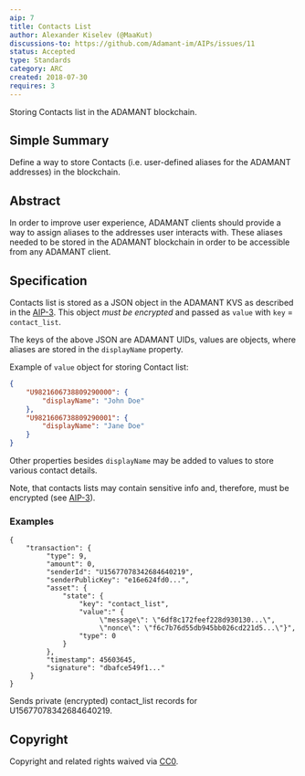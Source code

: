 ```yaml
---
aip: 7
title: Contacts List
author: Alexander Kiselev (@MaaKut)
discussions-to: https://github.com/Adamant-im/AIPs/issues/11
status: Accepted
type: Standards
category: ARC
created: 2018-07-30
requires: 3
---
```


Storing Contacts list in the ADAMANT blockchain.

## Simple Summary

Define a way to store Contacts (i.e. user-defined aliases for the ADAMANT addresses) in the blockchain.

## Abstract

In order to improve user experience, ADAMANT clients should provide a way to assign aliases to the addresses user interacts with. These aliases needed to be stored in the ADAMANT blockchain in order to be accessible from any ADAMANT client.

## Specification

Contacts list is stored as a JSON object in the ADAMANT KVS as described in the [AIP-3](https://aips.adamant.im/AIPS/aip-3). This object *must be encrypted* and passed as `value` with `key` = `contact_list`.

The keys of the above JSON are ADAMANT UIDs, values are objects, where aliases are stored in the `displayName` property.

Example of `value` object for storing Contact list:

```json
{
    "U9821606738809290000": {
        "displayName": "John Doe"
    },
    "U9821606738809290001": {
        "displayName": "Jane Doe"
    }
}
```

Other properties besides `displayName` may be added to values to store various contact details.

Note, that contacts lists may contain sensitive info and, therefore, must be encrypted (see [AIP-3](https://aips.adamant.im/AIPS/aip-3)).

### Examples

```
{
    "transaction": {
         "type": 9,
         "amount": 0,
         "senderId": "U15677078342684640219",
         "senderPublicKey": "e16e624fd0...",
         "asset": {
             "state": {
                 "key": "contact_list",
                 "value":" {
                      \"message\": \"6df8c172feef228d930130...\",
                      \"nonce\": \"f6c7b76d55db945bb026cd221d5...\"}",
                 "type": 0
             }
         },
         "timestamp": 45603645,
         "signature": "dbafce549f1..."
     }
}
```

Sends private (encrypted) contact_list records for U15677078342684640219.

## Copyright
Copyright and related rights waived via [CC0](https://creativecommons.org/publicdomain/zero/1.0/).
